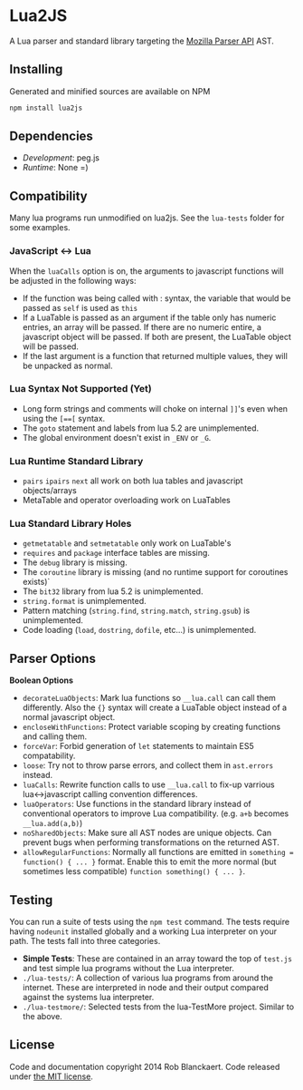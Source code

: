 # Lua2JS

A Lua parser and standard library targeting the [Mozilla Parser API][parserapi] AST.

[parserapi]: https://developer.mozilla.org/en-US/docs/SpiderMonkey/Parser_API

## Installing

Generated and minified sources are available on NPM

```sh
npm install lua2js
```

## Dependencies

- *Development*: peg.js
- *Runtime*: None =)

## Compatibility

Many lua programs run unmodified on lua2js.  See the `lua-tests` folder for some examples.

### JavaScript <-> Lua

When the `luaCalls` option is on, the arguments to javascript functions will be adjusted in the following ways:

- If the function was being called with : syntax, the variable that would be passed as `self` is used as `this`
- If a LuaTable is passed as an argument if the table only has numeric entries, an array will be passed.  If there are no numeric entire, a javascript object will be passed.  If both are present, the LuaTable object will be passed.
- If the last argument is a function that returned multiple values, they will be unpacked as normal.

### Lua Syntax Not Supported (Yet)

- Long form strings and comments will choke on internal `]]`'s even when using the `[==[` syntax.
- The `goto` statement and labels from lua 5.2 are unimplemented.
- The global environment doesn't exist in `_ENV` or `_G`.

### Lua Runtime Standard Library

- `pairs` `ipairs` `next` all work on both lua tables and javascript objects/arrays
- MetaTable and operator overloading work on LuaTables

### Lua Standard Library Holes

- `getmetatable` and `setmetatable` only work on LuaTable's
- `requires` and `package` interface tables are missing.
- The `debug` library is missing.
- The `coroutine` library is missing (and no runtime support for coroutines exists)`
- The `bit32` library from lua 5.2 is unimplemented.
- `string.format` is unimplemented.
- Pattern matching (`string.find`, `string.match`, `string.gsub`) is unimplemented.
- Code loading (`load`, `dostring`, `dofile`, etc...) is unimplemented.



## Parser Options

**Boolean Options**

- `decorateLuaObjects`: Mark lua functions so `__lua.call` can call them differently.  Also the `{}` syntax will create a LuaTable object instead of a normal javascript object.
- `encloseWithFunctions`: Protect variable scoping by creating functions and calling them.
- `forceVar`: Forbid generation of `let` statements to maintain ES5 compatability.
- `loose`: Try not to throw parse errors, and collect them in `ast.errors` instead.
- `luaCalls`: Rewrite function calls to use `__lua.call` to fix-up varrious lua<->javascript calling convention differences.
- `luaOperators`: Use functions in the standard library instead of conventional operators to improve Lua compatibility. (e.g. `a+b` becomes `__lua.add(a,b)`)
- `noSharedObjects`: Make sure all AST nodes are unique objects.  Can prevent bugs when performing transformations on the returned AST.
- `allowRegularFunctions`: Normally all functions are emitted in `something = function() { ... }` format.  Enable this to emit the more normal (but sometimes less compatible) `function something() { ... }`.

## Testing

You can run a suite of tests using the `npm test` command.  The tests require having `nodeunit` installed globally and a working Lua interpreter on your path.  The tests fall into three categories.

- **Simple Tests**: These are contained in an array toward the top of `test.js` and test simple lua programs without the Lua interpreter.
- `./lua-tests/`: A collection of various lua programs from around the internet.  These are interpreted in node and their output compared against the systems lua interpreter.
- `./lua-testmore/`: Selected tests from the lua-TestMore project.  Similar to the above.

## License

Code and documentation copyright 2014 Rob Blanckaert. Code released under [the MIT license](LICENSE).